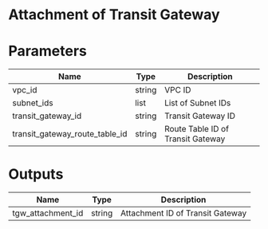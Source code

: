 #  Attachment of Transit Gateway

# Parameters
|  Name  |  Type  | Description  |
| ---- | ---- | ---- |
| vpc_id | string | VPC ID |
| subnet_ids | list | List of Subnet IDs |
| transit_gateway_id | string | Transit Gateway ID |
| transit_gateway_route_table_id | string | Route Table ID of Transit Gateway |

# Outputs
|  Name  |  Type  | Description  |
| ---- | ---- | ---- |
| tgw_attachment_id | string | Attachment ID of Transit Gateway |
